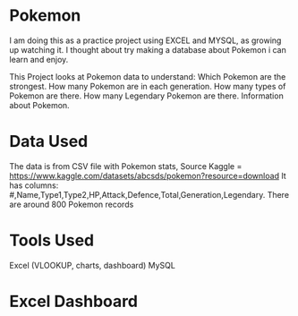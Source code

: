 # Pokemon
I am doing this as a practice project using EXCEL and MYSQL, as growing up watching it. I thought about try making a database about Pokemon i can learn and enjoy.

This Project looks at Pokemon data to understand:
  Which Pokemon are the strongest.
  How many Pokemon are in each generation.
  How many types of Pokemon are there.
  How many Legendary Pokemon are there.
  Information about Pokemon.

# Data Used
The data is from CSV file with Pokemon stats, Source Kaggle =  https://www.kaggle.com/datasets/abcsds/pokemon?resource=download
It has columns: #,Name,Type1,Type2,HP,Attack,Defence,Total,Generation,Legendary.
There are around 800 Pokemon records

# Tools Used
Excel (VLOOKUP, charts, dashboard)
MySQL 

# Excel Dashboard
